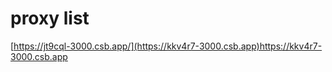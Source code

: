 # proxy list

[https://jt9cql-3000.csb.app/](https://kkv4r7-3000.csb.app)https://kkv4r7-3000.csb.app

